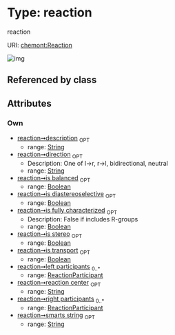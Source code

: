 
# Type: reaction


reaction

URI: [chemont:Reaction](https://w3id.org/chemont/Reaction)


![img](http://yuml.me/diagram/nofunky;dir:TB/class/[ReactionParticipant],[ReactionParticipant]<right%20participants%200..*-++[Reaction&#124;direction:string%20%3F;smarts_string:string%20%3F;is_diastereoselective:boolean%20%3F;is_stereo:boolean%20%3F;is_balanced:boolean%20%3F;is_transport:boolean%20%3F;is_fully_characterized:boolean%20%3F;reaction_center:string%20%3F;description:string%20%3F],[ReactionParticipant]<left%20participants%200..*-++[Reaction])

## Referenced by class


## Attributes


### Own

 * [reaction➞description](reaction_description.md)  <sub>OPT</sub>
    * range: [String](types/String.md)
 * [reaction➞direction](reaction_direction.md)  <sub>OPT</sub>
    * Description: One of l->r, r->l, bidirectional, neutral
    * range: [String](types/String.md)
 * [reaction➞is balanced](reaction_is_balanced.md)  <sub>OPT</sub>
    * range: [Boolean](types/Boolean.md)
 * [reaction➞is diastereoselective](reaction_is_diastereoselective.md)  <sub>OPT</sub>
    * range: [Boolean](types/Boolean.md)
 * [reaction➞is fully characterized](reaction_is_fully_characterized.md)  <sub>OPT</sub>
    * Description: False if includes R-groups
    * range: [Boolean](types/Boolean.md)
 * [reaction➞is stereo](reaction_is_stereo.md)  <sub>OPT</sub>
    * range: [Boolean](types/Boolean.md)
 * [reaction➞is transport](reaction_is_transport.md)  <sub>OPT</sub>
    * range: [Boolean](types/Boolean.md)
 * [reaction➞left participants](reaction_left_participants.md)  <sub>0..*</sub>
    * range: [ReactionParticipant](ReactionParticipant.md)
 * [reaction➞reaction center](reaction_reaction_center.md)  <sub>OPT</sub>
    * range: [String](types/String.md)
 * [reaction➞right participants](reaction_right_participants.md)  <sub>0..*</sub>
    * range: [ReactionParticipant](ReactionParticipant.md)
 * [reaction➞smarts string](reaction_smarts_string.md)  <sub>OPT</sub>
    * range: [String](types/String.md)

